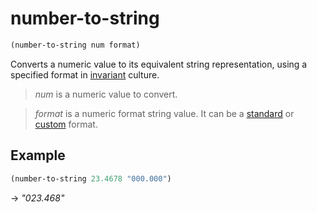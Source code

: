# number-to-string
```scheme
(number-to-string num format)
```
Converts a numeric value to its equivalent string representation, using a specified format in [invariant](https://learn.microsoft.com/en-us/dotnet/api/system.globalization.cultureinfo.invariantculture) culture.

> *num* is a numeric value to convert.

> *format* is a numeric format string value. It can be a [standard](https://learn.microsoft.com/en-us/dotnet/standard/base-types/standard-numeric-format-strings) or [custom](https://learn.microsoft.com/en-us/dotnet/standard/base-types/custom-numeric-format-strings) format.

## Example
```scheme
(number-to-string 23.4678 "000.000")
```
-> *"023.468"*